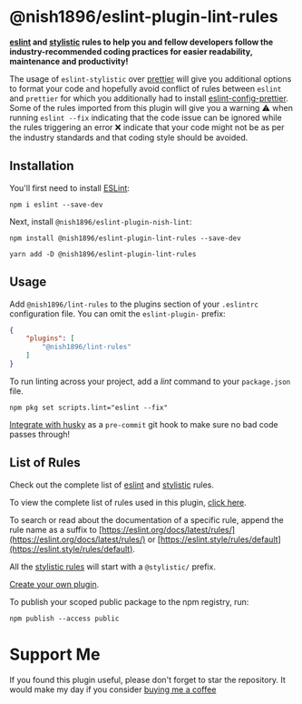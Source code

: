 # @nish1896/eslint-plugin-lint-rules

**[eslint](https://eslint.org/) and [stylistic](https://eslint.style/) rules to help you and fellow developers follow the industry-recommended coding practices for easier readability, maintenance and productivity!**

The usage of `eslint-stylistic` over [prettier](https://prettier.io/) will give you additional options to format your code and hopefully avoid conflict of rules between `eslint` and `prettier` for which you additionally had to install [eslint-config-prettier](https://www.npmjs.com/package/eslint-config-prettier). Some of the rules imported from this plugin will give you a warning ⚠️ when running `eslint --fix` indicating that the code issue can be ignored while the rules triggering an error ❌ indicate that your code might not be as per the industry standards and that coding style should be avoided.

## Installation

You'll first need to install [ESLint](https://eslint.org/):

```
npm i eslint --save-dev
```

Next, install `@nish1896/eslint-plugin-nish-lint`:

```
npm install @nish1896/eslint-plugin-lint-rules --save-dev
```
```
yarn add -D @nish1896/eslint-plugin-lint-rules
```

## Usage

Add `@nish1896/lint-rules` to the plugins section of your `.eslintrc` configuration file. You can omit the `eslint-plugin-` prefix:

```json
{
    "plugins": [
        "@nish1896/lint-rules"
    ]
}
```

To run linting across your project, add a *lint* command to your `package.json` file.

```
npm pkg set scripts.lint="eslint --fix"
```

[Integrate with husky](https://typicode.github.io/husky/getting-started.html) as a `pre-commit` git hook to make sure no bad code passes through!

## List of Rules

Check out the complete list of [eslint](https://eslint.org/docs/latest/rules/) and [stylistic](https://eslint.style/rules) rules.

To view the complete list of rules used in this plugin, [click here](/lib/index.js).

To search or read about the documentation of a specific rule, append the rule name as a suffix to [https://eslint.org/docs/latest/rules/](https://eslint.org/docs/latest/rules/) or [https://eslint.style/rules/default](https://eslint.style/rules/default). 

All the [stylistic rules](https://eslint.style/rules) will start with a `@stylistic/` prefix.

[Create your own plugin](https://eslint.org/docs/latest/extend/plugins).

To publish your scoped public package to the npm registry, run:

```
npm publish --access public
```

# Support Me

If you found this plugin useful, please don't forget to star the repository. It would make my day if you consider [buying me a coffee](https://www.buymeacoffee.com/nish1896)  